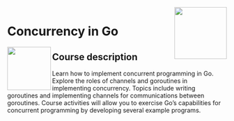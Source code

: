 <img src="../../../../img/Concurrency_in_Go_logo.avif" width="120" height="120" align="right">

# Concurrency in Go

<img src="../../../../img/Concurrency_in_Go_logo.avif" width="100" height="100" align="left">



## Course description

Learn how to implement concurrent programming in Go. Explore the roles of channels and goroutines in implementing concurrency. Topics include writing goroutines and implementing channels for communications between goroutines. Course activities will allow you to exercise Go’s capabilities for concurrent programming by developing several example programs.
